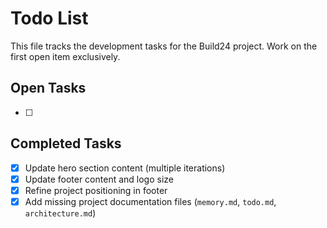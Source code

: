 # Todo List

This file tracks the development tasks for the Build24 project. Work on the first open item exclusively.

## Open Tasks

- [ ] 

## Completed Tasks

- [x] Update hero section content (multiple iterations)
- [x] Update footer content and logo size
- [x] Refine project positioning in footer
- [x] Add missing project documentation files (`memory.md`, `todo.md`, `architecture.md`)
